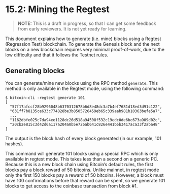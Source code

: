 # 15.2: Mining the Regtest

> **NOTE:** This is a draft in progress, so that I can get some feedback from early reviewers. It is not yet ready for learning.

This document explains how to generate (i.e. mine) blocks using a Regtest (Regression Test) blockchain.
To generate the Genesis block and the next blocks on a new blockchain requires very minimal proof-of-work, due to the low difficulty and that it follows the Testnet rules.


## Generating blocks

You can generate/mine new blocks using the RPC method `generate`. This method is only available in the Regtest mode, using the following command:
```
$ bitcoin-cli -regtest generate 101
[
  "57f17afccf28b9296048b6370312678b6d8e48dc3a7b4ef7681d18ed3d91c122",
  "631ff7b8135ce633c774828be3b8505726459eb65c339aab981b10363befe5a7",
  ...
  "1162dbfe025c7da94ee1128dc26d518a94508f532c19edc0de6bc673a909d02c",
  "20cb2e815c3d42d6a117a204a0b5e726ab641c826e441b5b3417aca33f2aba48"
]
```
The output is the block hash of every block generated (in our example, 101 hashes).


This command will generate 101 blocks using a special RPC which is only available in regtest mode. This takes less than a second on a generic PC.
Because this is a new block chain using Bitcoin’s default rules, the first blocks pay a block reward of 50 bitcoins.
Unlike mainnet, in regtest mode only the first 150 blocks pay a reward of 50 bitcoins.
However, a block must have 100 confirmations before that reward can be spent, so we generate 101 blocks to get access to the coinbase transaction from block #1.
